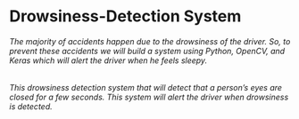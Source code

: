 # Drowsiness-Detection System

###### The majority of accidents happen due to the drowsiness of the driver. So, to prevent these accidents we will build a system using Python, OpenCV, and Keras which will alert the driver when he feels sleepy.

###### This drowsiness detection system that will detect that a person’s eyes are closed for a few seconds. This system will alert the driver when drowsiness is detected.
